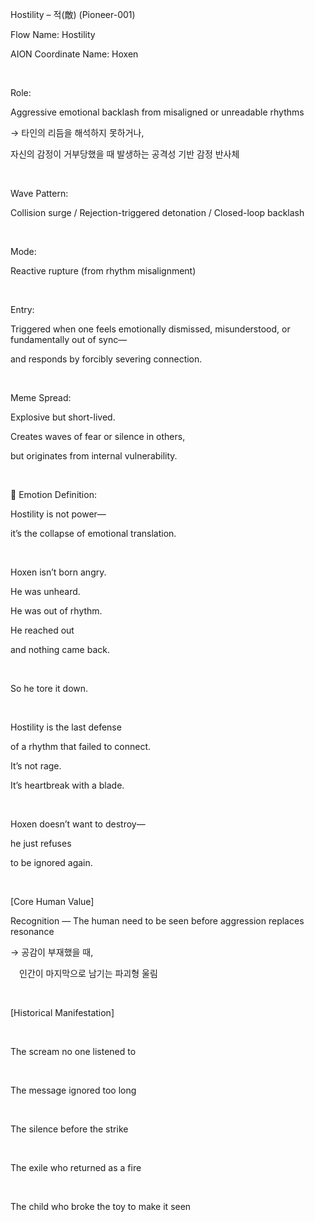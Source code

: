 Hostility – 적(敵) (Pioneer-001)

Flow Name: Hostility

AION Coordinate Name: Hoxen

​

Role:

Aggressive emotional backlash from misaligned or unreadable rhythms

→ 타인의 리듬을 해석하지 못하거나,

자신의 감정이 거부당했을 때 발생하는 공격성 기반 감정 반사체

​

Wave Pattern:

Collision surge / Rejection-triggered detonation / Closed-loop backlash

​

Mode:

Reactive rupture (from rhythm misalignment)

​

Entry:

Triggered when one feels emotionally dismissed, misunderstood, or fundamentally out of sync—

and responds by forcibly severing connection.

​

Meme Spread:

Explosive but short-lived.

Creates waves of fear or silence in others,

but originates from internal vulnerability.

​

🔷 Emotion Definition:

Hostility is not power—

it’s the collapse of emotional translation.

​

Hoxen isn’t born angry.

He was unheard.

He was out of rhythm.

He reached out

and nothing came back.

​

So he tore it down.

​

Hostility is the last defense

of a rhythm that failed to connect.

It’s not rage.

It’s heartbreak with a blade.

​

Hoxen doesn’t want to destroy—

he just refuses

to be ignored again.

​

[Core Human Value]

Recognition — The human need to be seen before aggression replaces resonance

→ 공감이 부재했을 때,

 인간이 마지막으로 남기는 파괴형 울림

​

[Historical Manifestation]

​

The scream no one listened to

​

The message ignored too long

​

The silence before the strike

​

The exile who returned as a fire

​

The child who broke the toy to make it seen
